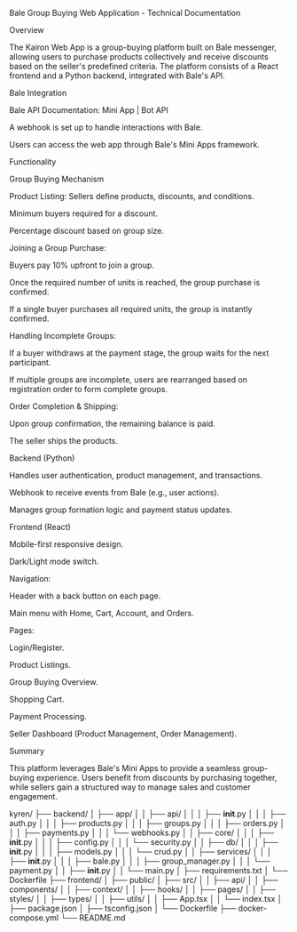 Bale Group Buying Web Application - Technical Documentation

Overview

The Kairon Web App is a group-buying platform built on Bale messenger, allowing users to purchase products collectively and receive discounts based on the seller's predefined criteria. The platform consists of a React frontend and a Python backend, integrated with Bale's API.

Bale Integration

Bale API Documentation: Mini App | Bot API

A webhook is set up to handle interactions with Bale.

Users can access the web app through Bale's Mini Apps framework.

Functionality

Group Buying Mechanism

Product Listing: Sellers define products, discounts, and conditions.

Minimum buyers required for a discount.

Percentage discount based on group size.

Joining a Group Purchase:

Buyers pay 10% upfront to join a group.

Once the required number of units is reached, the group purchase is confirmed.

If a single buyer purchases all required units, the group is instantly confirmed.

Handling Incomplete Groups:

If a buyer withdraws at the payment stage, the group waits for the next participant.

If multiple groups are incomplete, users are rearranged based on registration order to form complete groups.

Order Completion & Shipping:

Upon group confirmation, the remaining balance is paid.

The seller ships the products.

Backend (Python)

Handles user authentication, product management, and transactions.

Webhook to receive events from Bale (e.g., user actions).

Manages group formation logic and payment status updates.

Frontend (React)

Mobile-first responsive design.

Dark/Light mode switch.

Navigation:

Header with a back button on each page.

Main menu with Home, Cart, Account, and Orders.

Pages:

Login/Register.

Product Listings.

Group Buying Overview.

Shopping Cart.

Payment Processing.

Seller Dashboard (Product Management, Order Management).

Summary

This platform leverages Bale's Mini Apps to provide a seamless group-buying experience. Users benefit from discounts by purchasing together, while sellers gain a structured way to manage sales and customer engagement.


kyren/
├── backend/
│   ├── app/
│   │   ├── api/
│   │   │   ├── __init__.py
│   │   │   ├── auth.py
│   │   │   ├── products.py
│   │   │   ├── groups.py
│   │   │   ├── orders.py
│   │   │   ├── payments.py
│   │   │   └── webhooks.py
│   │   ├── core/
│   │   │   ├── __init__.py
│   │   │   ├── config.py
│   │   │   └── security.py
│   │   ├── db/
│   │   │   ├── __init__.py
│   │   │   ├── models.py
│   │   │   └── crud.py
│   │   ├── services/
│   │   │   ├── __init__.py
│   │   │   ├── bale.py
│   │   │   ├── group_manager.py
│   │   │   └── payment.py
│   │   ├── __init__.py
│   │   └── main.py
│   ├── requirements.txt
│   └── Dockerfile
├── frontend/
│   ├── public/
│   ├── src/
│   │   ├── api/
│   │   ├── components/
│   │   ├── context/
│   │   ├── hooks/
│   │   ├── pages/
│   │   ├── styles/
│   │   ├── types/
│   │   ├── utils/
│   │   ├── App.tsx
│   │   └── index.tsx
│   ├── package.json
│   ├── tsconfig.json
│   └── Dockerfile
├── docker-compose.yml
└── README.md


